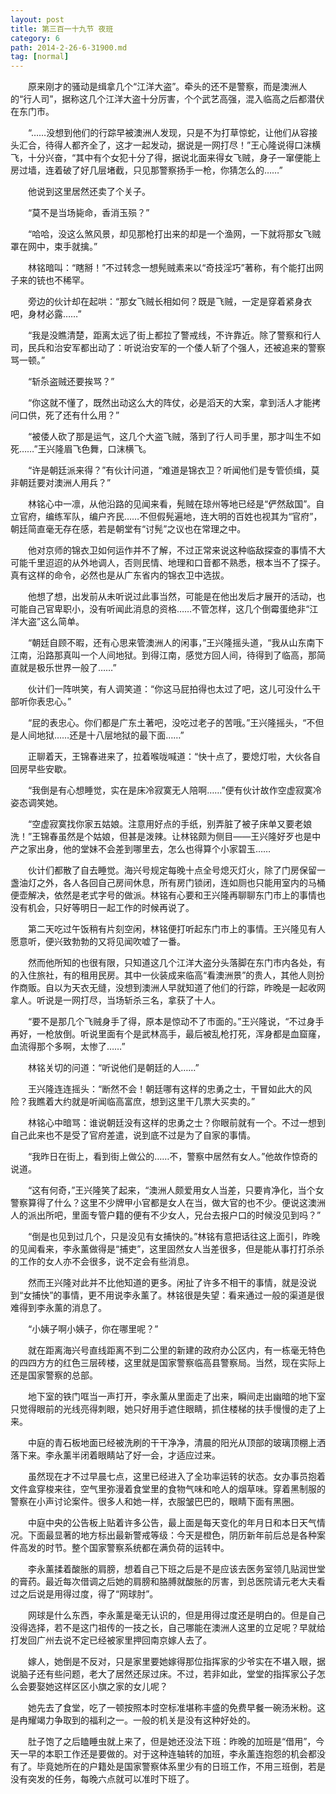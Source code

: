 ```yaml
---
layout: post
title: 第三百一十九节 夜班
category: 6
path: 2014-2-26-6-31900.md
tag: [normal]
---
```


　　原来刚才的骚动是缉拿几个“江洋大盗”。牵头的还不是警察，而是澳洲人的“行人司”，据称这几个江洋大盗十分厉害，个个武艺高强，混入临高之后都潜伏在东门市。

　　“……没想到他们的行踪早被澳洲人发现，只是不为打草惊蛇，让他们从容接头汇合，待得人都齐全了，这才一起发动，据说是一网打尽！”王心隆说得口沫横飞，十分兴奋，“其中有个女犯十分了得，据说北面来得女飞贼，身子一窜便能上房过墙，连着破了好几层堵截，只见那警察扬手一枪，你猜怎么的……”

　　他说到这里居然还卖了个关子。

　　“莫不是当场毙命，香消玉殒？”

　　“哈哈，没这么煞风景，却见那枪打出来的却是一个渔网，一下就将那女飞贼罩在网中，束手就擒。”

　　林铭暗叫：“瞎掰！”不过转念一想髡贼素来以“奇技淫巧”著称，有个能打出网子来的铳也不稀罕。

　　旁边的伙计却在起哄：“那女飞贼长相如何？既是飞贼，一定是穿着紧身衣吧，身材必露……”

　　“我是没瞧清楚，距离太远了街上都拉了警戒线，不许靠近。除了警察和行人司，民兵和治安军都出动了：听说治安军的一个倭人斩了个强人，还被追来的警察骂一顿。”

　　“斩杀盗贼还要挨骂？”

　　“你这就不懂了，既然出动这么大的阵仗，必是滔天的大案，拿到活人才能拷问口供，死了还有什么用？”

　　“被倭人砍了那是运气，这几个大盗飞贼，落到了行人司手里，那才叫生不如死……”王兴隆眉飞色舞，口沫横飞。

　　“许是朝廷派来得？”有伙计问道，“难道是锦衣卫？听闻他们是专管侦缉，莫非朝廷要对澳洲人用兵？”

　　林铭心中一凛，从他沿路的见闻来看，髡贼在琼州等地已经是“俨然敌国”。自立官府，编练军队，编户齐民……不但假髡遍地，连大明的百姓也视其为“官府”，朝廷简直毫无存在感，若是朝堂有“讨髡”之议也在常理之中。

　　他对京师的锦衣卫如何运作并不了解，不过正常来说这种临敌探查的事情不大可能千里迢迢的从外地调人，否则民情、地理和口音都不熟悉，根本当不了探子。真有这样的命令，必然也是从广东省内的锦衣卫中选拔。

　　他想了想，出发前从未听说过此事当然，可能是在他出发后才展开的活动，也可能自己官卑职小，没有听闻此消息的资格……不管怎样，这几个倒霉蛋绝非“江洋大盗”这么简单。

　　“朝廷自顾不暇，还有心思来管澳洲人的闲事，”王兴隆摇头道，“我从山东南下江南，沿路那真叫一个人间地狱。到得江南，感觉方回人间，待得到了临高，那简直就是极乐世界一般了……”

　　伙计们一阵哄笑，有人调笑道：“你这马屁拍得也太过了吧，这儿可没什么干部听你表忠心。”

　　“屁的表忠心。你们都是广东土著吧，没吃过老子的苦哦。”王兴隆摇头，“不但是人间地狱……还是十八层地狱的最下面……”

　　正聊着天，王锦春进来了，拉着喉咙喊道：“快十点了，要熄灯啦，大伙各自回房早些安歇。

　　“我倒是有心想睡觉，实在是床冷寂寞无人陪啊……”便有伙计故作空虚寂寞冷姿态调笑她。

　　“空虚寂寞找你家五姑娘。注意用好点的手纸，别弄脏了被子床单又要老娘洗！”王锦春虽然是个姑娘，但甚是泼辣。让林铭颇为侧目——王兴隆好歹也是中产之家出身，他的堂妹不会差到哪里去，怎么也得算个小家碧玉……

　　伙计们都散了自去睡觉。海兴号规定每晚十点全号熄灭灯火，除了门房保留一盏油灯之外，各人各回自己房间休息，所有房门锁闭，连如厕也只能用室内的马桶便壶解决，依然是老式字号的做派。林铭有心要和王兴隆再聊聊东门市上的事情也没有机会，只好等明日一起工作的时候再说了。

　　第二天吃过午饭稍有片刻空闲，林铭便打听起东门市上的事情。王兴隆见有人愿意听，便兴致勃勃的又将见闻吹嘘了一番。

　　然而他所知的也很有限，只知道这几个江洋大盗分头落脚在东门市内各处，有的入住旅社，有的租用民房。其中一伙装成来临高“看澳洲景”的贵人，其他人则扮作商贩。自以为天衣无缝，没想到澳洲人早就知道了他们的行踪，昨晚是一起收网拿人。听说是一网打尽，当场斩杀三名，拿获了十人。

　　“要不是那几个飞贼身手了得，原本是惊动不了市面的。”王兴隆说，“不过身手再好，一枪放倒。听说里面有个是武林高手，最后被乱枪打死，浑身都是血窟窿，血流得那个多啊，太惨了……”

　　林铭关切的问道：“听说他们是朝廷的人……”

　　王兴隆连连摇头：“断然不会！朝廷哪有这样的忠勇之士，干冒如此大的风险？我瞧着大约就是听闻临高富庶，想到这里干几票大买卖的。”

　　林铭心中暗骂：谁说朝廷没有这样的忠勇之士？你眼前就有一个。不过一想到自己此来也不是受了官府差遣，说到底不过是为了自家的事情。

　　“我昨日在街上，看到街上做公的……不，警察中居然有女人。”他故作惊奇的说道。

　　“这有何奇，”王兴隆笑了起来，“澳洲人颇爱用女人当差，只要肯净化，当个女警察算得了什么？这里不少牌甲小官都是女人在当，做大官的也不少。便说这澳洲人的派出所吧，里面专管户籍的便有不少女人，兄台去报户口的时候没见到吗？”

　　“倒是也见到过几个，只是没见有女捕快的。”林铭有意把话往这上面引，昨晚的见闻看来，李永薰做得是“捕吏”，这里固然女人当差很多，但是能从事打打杀杀的工作的女人亦不会很多，说不定会有些消息。

　　然而王兴隆对此并不比他知道的更多。闲扯了许多不相干的事情，就是没说到“女捕快”的事情，更不用说李永薰了。林铭很是失望：看来通过一般的渠道是很难得到李永薰的消息了。

　　“小姨子啊小姨子，你在哪里呢？”

　　就在距离海兴号直线距离不到二公里的新建的政府办公区内，有一栋毫无特色的四四方方的红色三层砖楼，这里就是国家警察临高县警察局。当然，现在实际上还是国家警察的总部。

　　地下室的铁门哐当一声打开，李永薰从里面走了出来，瞬间走出幽暗的地下室只觉得眼前的光线亮得刺眼，她只好用手遮住眼睛，抓住楼梯的扶手慢慢的走了上来。

　　中庭的青石板地面已经被洗刷的干干净净，清晨的阳光从顶部的玻璃顶棚上洒落下来。李永薰半闭着眼睛站了好一会，才适应过来。

　　虽然现在才不过早晨七点，这里已经进入了全功率运转的状态。女办事员抱着文件盒穿梭来往，空气里弥漫着食堂里的食物气味和呛人的烟草味。穿着黑制服的警察在小声讨论案件。很多人和她一样，衣服皱巴巴的，眼睛下面有黑圈。

　　中庭中央的公告板上贴着许多公告，最上面是每天变化的年月日和本日天气情况。下面最显著的地方标出最新警戒等级：今天是橙色，阴历新年前后总是各种案件高发的时节。整个国家警察系统都在满负荷的运转中。

　　李永薰揉着酸胀的肩膀，想着自己下班之后是不是应该去医务室领几贴润世堂的膏药。最近每次借调之后她的肩膀和胳膊就酸胀的厉害，到总医院请元老大夫看过之后说是用得过度，得了“网球肘”。

　　网球是什么东西，李永薰是毫无认识的，但是用得过度还是明白的。但是自己没得选择，若不是这门祖传的一技之长，自己哪能在澳洲人这里的立足呢？早就给打发回广州去说不定已经被家里押回南京嫁人去了。

　　嫁人，她倒是不反对，只是家里要她嫁得那位指挥家的少爷实在不堪入眼，据说脑子还有些问题，老大了居然还尿过床。不过，若非如此，堂堂的指挥家公子怎么会要娶她这样区区小旗之家的女儿呢？

　　她先去了食堂，吃了一顿按照本时空标准堪称丰盛的免费早餐一碗汤米粉。这是冉耀竭力争取到的福利之一。一般的机关是没有这种好处的。

　　肚子饱了之后瞌睡虫就上来了，但是她还没法下班：昨晚的加班是“借用”，今天一早的本职工作还是要做的。对于这种连轴转的加班，李永薰连抱怨的机会都没有了。毕竟她所在的户籍处是国家警察体系里少有的日班工作，不用三班倒，若是没有突发的任务，每晚六点就可以准时下班了。
